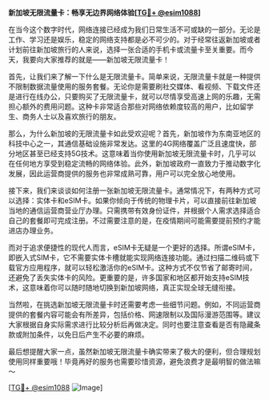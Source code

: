 **新加坡无限流量卡：畅享无边界网络体验[[TG💪+ @esim1088](https://t.me/s/esim1088)]**

在当今这个数字时代，网络连接已经成为我们日常生活不可或缺的一部分。无论是工作、学习还是娱乐，稳定的网络支持都是必不可少的。对于经常往返新加坡或者计划前往新加坡旅行的人来说，选择一张合适的手机卡或流量卡至关重要。而今天，我要向大家推荐的就是——新加坡无限流量卡！

首先，让我们来了解一下什么是无限流量卡。简单来说，无限流量卡就是一种提供不限制数据流量使用的服务套餐。无论你是需要刷社交媒体、看视频、下载文件还是进行在线办公，只要购买了无限流量卡，就可以尽情享受高速上网的乐趣，无需担心额外的费用问题。这种卡非常适合那些对网络依赖度较高的用户，比如留学生、商务人士以及喜欢旅行的朋友。

那么，为什么新加坡的无限流量卡如此受欢迎呢？首先，新加坡作为东南亚地区的科技中心之一，其通信基础设施非常发达。这里的4G网络覆盖广泛且速度快，部分地区甚至已经支持5G技术。这意味着当你使用新加坡无限流量卡时，几乎可以在任何地方享受到稳定流畅的网络体验。此外，新加坡政府一直致力于推动数字化发展，因此运营商提供的服务也非常成熟可靠，用户可以完全放心地使用。

接下来，我们来谈谈如何注册一张新加坡无限流量卡。通常情况下，有两种方式可以选择：实体卡和eSIM卡。如果你倾向于传统的物理卡片，可以直接前往新加坡当地的通信运营商营业厅办理。只需携带有效身份证件，并根据个人需求选择适合自己的套餐即可完成注册。不过需要注意的是，在疫情期间可能需要提前预约才能进店办理业务。

而对于追求便捷性的现代人而言，eSIM卡无疑是一个更好的选择。所谓eSIM卡，即嵌入式SIM卡，它不需要实体卡槽就能实现网络连接功能。通过扫描二维码或下载官方应用程序，就可以轻松激活你的eSIM卡。这种方式不仅节省了邮寄时间，还避免了丢失实体卡的风险。更重要的是，许多国家和地区都开始支持eSIM技术，这意味着你可以随时随地切换到新加坡网络，真正实现全球无缝衔接。

当然啦，在挑选新加坡无限流量卡时还需要考虑一些细节问题。例如，不同运营商提供的套餐内容可能会有所差异，包括价格、网速限制以及国际漫游范围等。建议大家根据自身实际需求进行比较分析后再做决定。同时也要注意查看是否有隐藏条款或附加条件，以免日后产生不必要的麻烦。

最后想提醒大家一点，虽然新加坡无限流量卡确实带来了极大的便利，但合理规划使用同样重要哦！毕竟再好的服务也需要珍惜资源，避免浪费才是最明智的做法嘛～

[[TG💪+ @esim1088](https://t.me/s/esim1088) ![Image](https://i.postimg.cc/4NQfJmqS/Snipaste-2025-05-13-00-14-12.png)]
